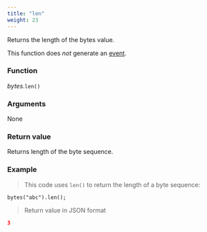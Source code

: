 ```yaml
---
title: "len"
weight: 23
---
```


Returns the length of the bytes value.

This function does *not* generate an [event](../../../overview/events).

### Function
*bytes*.`len()`

### Arguments
None

### Return value
Returns length of the byte sequence.

### Example

> This code uses `len()` to return the length of a byte sequence:

```thingsdb,json_response
bytes("abc").len();
```

> Return value in JSON format

```json
3
```
